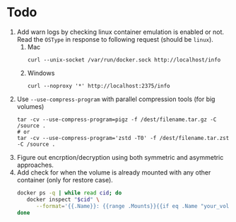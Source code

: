 # Todo

1. Add warn logs by checking linux container emulation is enabled or not. Read the `OSType` in response to following request (should be `linux`).
   1. Mac
      ```
      curl --unix-socket /var/run/docker.sock http://localhost/info
      ```
   2. Windows
      ```
      curl --noproxy '*' http://localhost:2375/info
      ```
2. Use `--use-compress-program` with parallel compression tools (for big volumes)
   ```
   tar -cv --use-compress-program=pigz -f /dest/filename.tar.gz -C /source .
   # or
   tar -cv --use-compress-program='zstd -T0' -f /dest/filename.tar.zst -C /source .
   ```
3. Figure out encrption/decryption using both symmetric and asymmetric approaches.
4. Add check for when the volume is already mounted with any other container (only for restore case).
   ```bash
   docker ps -q | while read cid; do
      docker inspect "$cid" \
         --format='{{.Name}}: {{range .Mounts}}{{if eq .Name "your_volume_name"}}USED{{end}}{{end}}'
   done
```